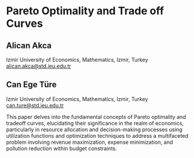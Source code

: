 # Pareto Optimality and Trade off Curves
## Alican Akca
Izmir University of Economics, Mathematics,
Izmir, Turkey
alican.akca@std.ieu.edu.tr

## Can Ege Türe
Izmir University of Economics, Mathematics,
Izmir, Turkey
can.ture@std.ieu.edu.tr


This paper delves into the fundamental concepts of Pareto optimality and tradeoff curves, elucidating their significance in the realm of economics, particularly in
resource allocation and decision-making processes using utilization functions and
optimization techniques to address a multifaceted problem involving revenue maximization, expense minimization, and pollution reduction within budget constraints.
